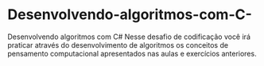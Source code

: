 # Desenvolvendo-algoritmos-com-C-
Desenvolvendo algoritmos com C#  Nesse desafio de codificação você irá praticar através do desenvolvimento de algoritmos os conceitos de pensamento computacional apresentados nas aulas e exercícios anteriores.
